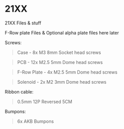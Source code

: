 # 21XX
21XX Files &amp; stuff

F-Row plate Files & Optional alpha plate files here later

Screws:
> Case - 8x M3 8mm Socket head screws

> PCB - 12x M2.5 5mm Dome head screws

> F-Row Plate - 4x M2.5 5mm Dome head screws

> Solenoid - 2x M2 3mm Dome head screws

Ribbon cable:
> 0.5mm 12P Reversed 5CM

Bumpons:
> 6x AKB Bumpons
